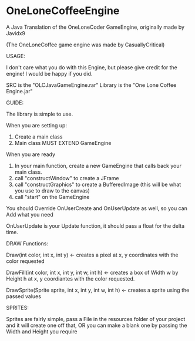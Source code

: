 # OneLoneCoffeeEngine
A Java Translation of the OneLoneCoder GameEngine, originally made by Javidx9

(The OneLoneCoffee game engine was made by CasuallyCritical)

USAGE:

I don't care what you do with this Engine, but please give credit for the engine! I would be happy if you did.

SRC is the "OLCJavaGameEngine.rar"
Library is the "One Lone Coffee Engine.jar"

GUIDE:

The library is simple to use.

When you are setting up:

1) Create a main class
2) Main class MUST EXTEND GameEngine

When you are ready

1) In your main function, create a new GameEngine that calls back your main class.
2) call "constructWindow" to create a JFrame
3) call "constructGraphics" to create a BufferedImage (this will be what you use to draw to the canvas)
4) call "start" on the GameEngine

You should Override OnUserCreate and OnUserUpdate as well, so you can Add what you need

OnUserUpdate is your Update function, it should pass a float for the delta time.

DRAW Functions:

Draw(int color, int x, int y) <- creates a pixel at x, y coordinates with the color requested

DrawFill(int color, int x, int y, int w, int h) <- creates a box of Width w by Height h at x, y coordiantes with the color requested.

DrawSprite(Sprite sprite, int x, int y, int w, int h) <- creates a sprite using the passed values

SPRITES:

Sprites are fairly simple, pass a File in the resources folder of your project and it will create one off that, OR you can make a blank one by passing the Width and Height you require
